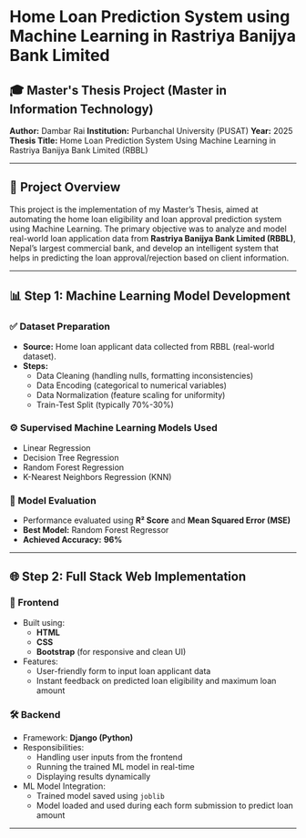 # Home Loan Prediction System using Machine Learning in Rastriya Banijya Bank Limited

## 🎓 Master's Thesis Project (Master in Information Technology)
**Author:** Dambar Rai
**Institution:** Purbanchal University (PUSAT) 
**Year:** 2025 
**Thesis Title:** Home Loan Prediction System Using Machine Learning in Rastriya Banijya Bank Limited (RBBL)

---

## 📌 Project Overview

This project is the implementation of my Master’s Thesis, aimed at automating the home loan eligibility and loan approval prediction system using Machine Learning. The primary objective was to analyze and model real-world loan application data from **Rastriya Banijya Bank Limited (RBBL)**, Nepal’s largest commercial bank, and develop an intelligent system that helps in predicting the loan approval/rejection based on client information.

---

## 📊 Step 1: Machine Learning Model Development

### ✅ Dataset Preparation
- **Source:** Home loan applicant data collected from RBBL (real-world dataset).
- **Steps:**
  - Data Cleaning (handling nulls, formatting inconsistencies)
  - Data Encoding (categorical to numerical variables)
  - Data Normalization (feature scaling for uniformity)
  - Train-Test Split (typically 70%-30%)

### ⚙️ Supervised Machine Learning Models Used
- Linear Regression
- Decision Tree Regression
- Random Forest Regression
- K-Nearest Neighbors Regression (KNN)

### 🎯 Model Evaluation
- Performance evaluated using **R² Score** and **Mean Squared Error (MSE)**
- **Best Model:** Random Forest Regressor
- **Achieved Accuracy:** **96%**

---

## 🌐 Step 2: Full Stack Web Implementation

### 🎨 Frontend
- Built using:
  - **HTML**
  - **CSS**
  - **Bootstrap** (for responsive and clean UI)
- Features:
  - User-friendly form to input loan applicant data
  - Instant feedback on predicted loan eligibility and maximum loan amount

### 🛠️ Backend
- Framework: **Django (Python)**
- Responsibilities:
  - Handling user inputs from the frontend
  - Running the trained ML model in real-time
  - Displaying results dynamically
- ML Model Integration:
  - Trained model saved using `joblib`
  - Model loaded and used during each form submission to predict loan amount

---




